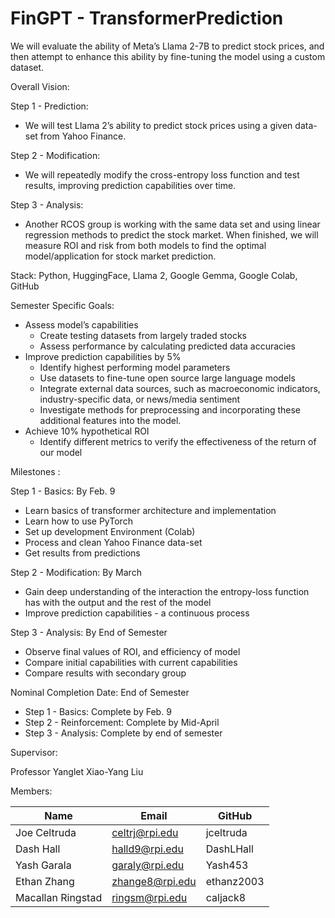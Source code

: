 # FinGPT - TransformerPrediction

We will evaluate the ability of Meta’s Llama 2-7B to predict stock prices, and then attempt to enhance this ability by fine-tuning the model using a custom dataset.

Overall Vision:

Step 1 - Prediction:

- We will test Llama 2’s ability to predict stock prices using a given data-set from Yahoo Finance.

Step 2 - Modification:

- We will repeatedly modify the cross-entropy loss function and test results, improving prediction capabilities over time.

Step 3 - Analysis:

- Another RCOS group is working with the same data set and using linear regression methods to predict the stock market. When finished, we will measure ROI and risk from both models to find the optimal model/application for stock market prediction.

Stack: Python, HuggingFace, Llama 2, Google Gemma, Google Colab, GitHub

Semester Specific Goals:

- Assess model’s capabilities
  - Create testing datasets from largely traded stocks
  - Assess performance by calculating predicted data accuracies
- Improve prediction capabilities by 5%
  - Identify highest performing model parameters
  - Use datasets to fine-tune open source large language models
  - Integrate external data sources, such as macroeconomic indicators, industry-specific data, or news/media sentiment
  - Investigate methods for preprocessing and incorporating these additional features into the model.
- Achieve 10% hypothetical ROI
  - Identify different metrics to verify the effectiveness of the return of our model

Milestones :

Step 1 - Basics: By Feb. 9

- Learn basics of transformer architecture and implementation
- Learn how to use PyTorch
- Set up development Environment (Colab)
- Process and clean Yahoo Finance data-set
- Get results from predictions

Step 2 - Modification: By March

- Gain deep understanding of the interaction the entropy-loss function has with the output and the rest of the model
- Improve prediction capabilities - a continuous process

Step 3 - Analysis: By End of Semester

- Observe final values of ROI, and efficiency of model
- Compare initial capabilities with current capabilities
- Compare results with secondary group

Nominal Completion Date: End of Semester

- Step 1 - Basics: Complete by Feb. 9
- Step 2 - Reinforcement: Complete by Mid-April
- Step 3 - Analysis: Complete by end of semester

Supervisor:

Professor Yanglet Xiao-Yang Liu

Members:

| Name | Email | GitHub |
| --- | --- | --- |
| Joe Celtruda | <celtrj@rpi.edu> | jceltruda |
| Dash Hall | <halld9@rpi.edu> | DashLHall |
| Yash Garala | <garaly@rpi.edu> | Yash453 |
| Ethan Zhang | <zhange8@rpi.edu> | ethanz2003 |
| Macallan Ringstad | <ringsm@rpi.edu> | caljack8 |

